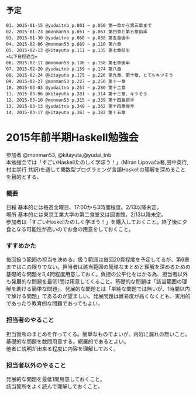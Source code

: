 ## 予定

````
01. 2015-01-15 @yudaitnb p.001 ~ p.050 第一章から第三章まで
02. 2015-01-23 @monman53 p.051 ~ p.067 第四章と第五章前半
03. 2015-01-30 @yudaitnb p.068 ~ p.088 第五章後半
04. 2015-02-06 @monman53 p.089 ~ p.110 第六章
05. 2015-02-13 @kitayuta p.111 ~ p.135 第七章前半  
=以下日程適当=
06. 2015-02-17 @monman53 p.136 ~ p.158 第七章後半
07. 2015-02-20 @yudaitnb p.159 ~ p.174 第八章
08. 2015-02-24 @kitayuta p.175 ~ p.226 第九章、第十章、とてもキツそう
09. 2015-02-27 @monman53 p.227 ~ p.256 第十一章
10. 2015-03-03 @yudaitnb p.257 ~ p.280 第十二章
11. 2015-03-06 @kitayuta p.281 ~ p.314 第十三章、キツそう
12. 2015-03-10 @monman53 p.315 ~ p.339 第十四章前半
13. 2015-03-13 @yudaitnb p.340 ~ p.362 第十四章後半
14. 2015-03-17 @kitayuta p.363 ~ p.382 第十五章
````

# 2015年前半期Haskell勉強会  
参加者 @monman53, @kitayuta,@yudai_tnb  
本勉強会では「すごいHaskellたのしく学ぼう！」(Miran Lipovača著,田中英行,村主崇行 共訳)を通して関数型プログラミング言語Haskellの理解を深めることを目的とする。  
  
### 概要
日程 基本的には毎週金曜日、17:00から3時間程度。2/13以降未定。  
場所 基本的には東京工業大学の第二食堂又は図書館。2/13以降未定。  
参加者は「すごいHaskellたのしく学ぼう！」を購入しておくこと。終了後に夕食となる可能性が高いのでお金の用意をしておくこと。  
  
### すすめかた  
毎回扱う範囲の担当を決める。扱う範囲は毎回20頁程度を予定してるが、第6章まではこの限りでない。担当者は該当範囲の簡単なまとめと理解を深めるための基礎的な問題を3,4問程度用意しておく。負担の公平化をはかる為、担当者以外も発展的な問題を最低1問は用意してくること。基礎的な問題は「該当範囲の理解を助ける簡単な問題」、発展的な問題とは「単純な問題では無いが、1時間以内で解ける問題」であるのが望ましい。発展問題は難易度が高くなくとも、実用的であったり教育的な問題であってもよい。  
  
### 担当者のやること  
担当箇所のまとめを作ってくる。簡単なものでよいが、内容に漏れの無いこと。  
基礎的な問題を数問用意する。網羅的であるとよい。  
他者に説明が出来る程度に内容を理解しておく。
  
### 担当者以外のやること  
発展的な問題を最低1問用意しておくこと。  
該当箇所をよく読んで理解しておくこと。  
